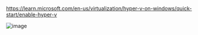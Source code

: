 
https://learn.microsoft.com/en-us/virtualization/hyper-v-on-windows/quick-start/enable-hyper-v

![image](https://user-images.githubusercontent.com/104793540/214836691-51388ee6-7876-4503-9963-aa2b74e35b03.png)
